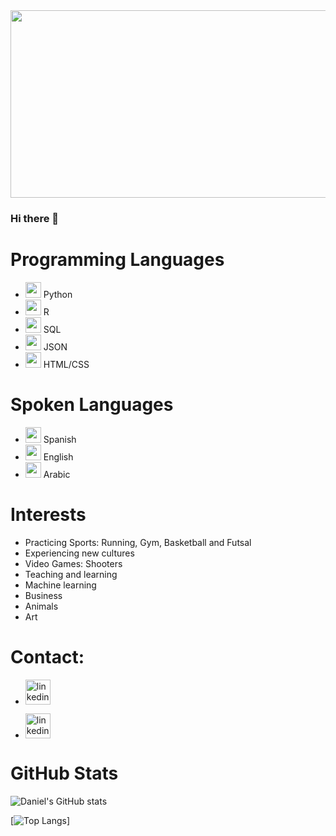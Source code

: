 <img src="https://thumbs.dreamstime.com/b/big-data-science-analysis-business-technology-concept-virtual-screen-big-data-science-analysis-business-technology-concept-145015243.jpg" width="1040" height="300">

### Hi there 👋

# Programming Languages



* <img src='https://cdn.iconscout.com/icon/free/png-256/python-3521655-2945099.png' width="25" height='25'> Python
* <img src='https://www.r-project.org/logo/Rlogo.png' width="25" height='25'> R
* <img src='https://www.clipartmax.com/png/middle/243-2432711_azure-sql-database-icon.png' width="25" height='25'> SQL
* <img src='https://pics.freeicons.io/uploads/icons/png/12279380501536080150-512.png' width="25" height='25'> JSON
* <img src='https://www.vhv.rs/dpng/d/127-1270973_thumb-image-icon-html-css-png-transparent-png.png' width="25" height='25'> HTML/CSS

# Spoken Languages


* <img src='https://cdn.britannica.com/04/4904-004-EBEFDE35/Flag-Venezuela.jpg' width="25" height='25'> Spanish
* <img src='https://upload.wikimedia.org/wikipedia/en/thumb/a/a4/Flag_of_the_United_States.svg/1200px-Flag_of_the_United_States.svg.png' width="25" height='25'> English
* <img src='https://upload.wikimedia.org/wikipedia/commons/thumb/0/0d/Flag_of_Saudi_Arabia.svg/1024px-Flag_of_Saudi_Arabia.svg.png' width="25" height='25'> Arabic

# Interests

* Practicing Sports: Running, Gym, Basketball and Futsal
* Experiencing new cultures
* Video Games: Shooters
* Teaching and learning
* Machine learning
* Business
* Animals
* Art

# Contact:



* [<img src='http://fonts.gstatic.com/s/i/productlogos/gmail_round_2020q4/v1/web-96dp/logo_gmail_round_2020q4_color_2x_web_96dp.png' alt='linkedin' width="40" height='40'>](aldanajorgedaniel@gmail.com)  


* [<img src='https://upload.wikimedia.org/wikipedia/commons/thumb/f/f8/LinkedIn_icon_circle.svg/2048px-LinkedIn_icon_circle.svg.png' alt='linkedin' width="40" height='40'>](https://www.linkedin.com/in/https://www.linkedin.com/in/jorge-aldana/)  

# GitHub Stats

![Daniel's GitHub stats](https://github-readme-stats.vercel.app/api?username=aldanajd&show_icons=true&theme=merko)

[![Top Langs](https://github-readme-stats.vercel.app/api/top-langs/?username=aldanajd&theme=merko)]
